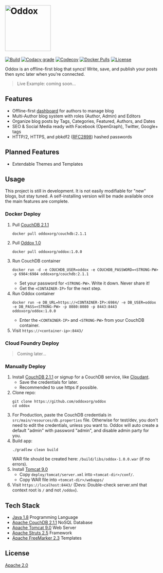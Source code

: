 # <img src="https://oddox.org/assets/logo-dark.png" width="150px" alt="Oddox" />

[![Build](https://img.shields.io/travis/oddoxorg/oddox.svg)](https://travis-ci.org/oddoxorg/oddox)
[![Codacy grade](https://img.shields.io/codacy/grade/ae13ca0369824fda9b4d32d43398495c.svg)](https://www.codacy.com/app/amdelamar/oddox)
[![Codecov](https://img.shields.io/codecov/c/github/oddoxorg/oddox.svg)](https://codecov.io/gh/oddoxorg/oddox)
[![Docker Pulls](https://img.shields.io/docker/pulls/oddoxorg/oddox.svg)](https://hub.docker.com/r/oddoxorg/oddox/)
[![License](https://img.shields.io/:license-apache-blue.svg)](https://github.com/oddoxorg/oddox/blob/master/LICENSE)

Oddox is an offline-first blog that syncs! Write, save, and publish your posts then sync later when you're connected.

> Live Example: coming soon...

## Features

 * Offline-first [dashboard](https://github.com/oddoxorg/dashboard/) for authors to manage blog
 * Multi-Author blog system with roles (Author, Admin) and Editors
 * Organize blog posts by Tags, Categories, Featured, Authors, and Dates
 * SEO & Social Media ready with Facebook (OpenGraph), Twitter, Google+ tags
 * HTTP/2, HTTPS, and pbkdf2 ([RFC2898](https://www.ietf.org/rfc/rfc2898.txt)) hashed passwords

## Planned Features

 * Extendable Themes and Templates

## Usage

This project is still in development. It is not easily modifiable for "new" blogs, but stay tuned. A self-installing version will be made available once the main features are complete.

<!--
### One-Click Deploy
[![Bluemix](https://bluemix.net/deploy/button.png)](https://bluemix.net/deploy?repository=https://github.com/oddoxorg/oddox)
[![Heroku](https://www.herokucdn.com/deploy/button.png)](https://heroku.com/deploy?template=https://github.com/oddoxorg/oddox)
[![Azure](https://azuredeploy.net/deploybutton.png)](https://azuredeploy.net/?repository=https://github.com/oddoxorg/oddox)
[![Docker Cloud](https://files.cloud.docker.com/images/deploy-to-dockercloud.svg)](https://cloud.docker.com/stack/deploy/?repo=https://github.com/oddoxorg/oddox)
 -->

### Docker Deploy

 1. Pull [CouchDB 2.1.1](https://hub.docker.com/r/oddoxorg/couchdb/) 
    ```
    docker pull oddoxorg/couchdb:2.1.1
    ```
 1. Pull [Oddox 1.0](https://hub.docker.com/r/oddoxorg/oddox/) 
    ```
    docker pull oddoxorg/oddox:1.0.0 
    ```
 1. Run CouchDB container
    ```
    docker run -d -e COUCHDB_USER=oddox -e COUCHDB_PASSWORD=<STRONG-PW> -p 6984:6984 oddoxorg/couchdb:2.1.1
    ```
     - Set your password for `<STRONG-PW>`. Write it down. Never share it!
     - Get the `<CONTAINER-IP>` for the next step.
 1. Run Oddox container 
    ```
    docker run -e DB_URL=https://<CONTAINER-IP>:6984/ -e DB_USER=oddox -e DB_PASS=<STRONG-PW> -p 8080:8080 -p 8443:8443  oddoxorg/oddox:1.0.0
    ```
     - Enter the `<CONTAINER-IP>` and `<STRONG-PW>` from your CouchDB container.
 1. Visit `https://<container-ip>:8443/`

 <!--
  docker pull oddoxorg/couchdb:2.1.1
  docker pull oddoxorg/oddox:1.0.0
  docker build -f deploy/docker/1.0.0/Dockerfile --no-cache --rm -t oddoxorg/oddox:1.0.0 -t oddoxorg/oddox .
  docker run -e DB_URL=https://<container-ip>:6984/ -e DB_USER=admin -e DB_PASS=admin -p 8080:8080 -p 8443:8443 oddoxorg/oddox
  docker push oddoxorg/oddox
  docker push oddoxorg/oddox:1.0.0
 -->
 
### Cloud Foundry Deploy

> Coming later...

### Manually Deploy

 1. Install [CouchDB 2.1.1](https://couchdb.apache.org/) or signup for a CouchDB service, like [Cloudant](https://cloudant.com/).
     - Save the credentials for later.
     - Recommended to use https if possible.
 1. Clone repo:
    ```
    git clone https://github.com/oddoxorg/oddox
    cd oddox
    ```
 1. For Production, paste the CouchDB credentials in `src/main/resources/db.properties` file. Otherwise for test/dev, you don't need to edit the credentials, unless you want to. Oddox will auto create a default "admin" with password "admin", and disable admin party for you.
 1. Build app:
    ```
    ./gradlew clean build
    ```
    WAR file should be created here: `/build/libs/oddox-1.0.0.war` (if no errors).
 1. Install [Tomcat 9.0](https://tomcat.apache.org/)
     - Copy `deploy/tomcat/server.xml` into `<tomcat-dir>/conf/`.
     - Copy WAR file into `<tomcat-dir>/webapps/`
 1. Visit `https://localhost:8443/` (Devs: Double-check server.xml that context root is `/` and not `/oddox`).

## Tech Stack

 *  [Java 1.8](https://www.java.com/) Programming Language
 *  [Apache CouchDB 2.1.1](https://couchdb.apache.org/) NoSQL Database
 *  [Apache Tomcat 9.0](https://tomcat.apache.org/) Web Server
 *  [Apache Struts 2.5](https://struts.apache.org/) Framework
 *  [Apache FreeMarker 2.3](https://freemarker.apache.org/) Templates

## License

[Apache 2.0](https://github.com/oddoxorg/oddox/blob/master/LICENSE)
